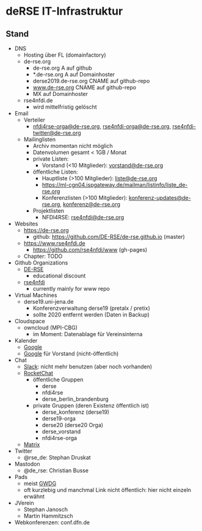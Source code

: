 # deRSE IT-Infrastruktur

## Stand

- DNS
    - Hosting über FL (domainfactory)
    - de-rse.org
        - de-rse.org A auf github
        - *.de-rse.org A auf Domainhoster
        - derse2019.de-rse.org CNAME auf github-repo
        - www.de-rse.org CNAME auf github-repo
        - MX auf Domainhoster
    - rse4nfdi.de
        - wird mittelfristig gelöscht
- Email
    - Verteiler
        - nfdi4rse-orga@de-rse.org, rse4nfdi-orga@de-rse.org, rse4nfdi-twitter@de-rse.org
    - Mailinglisten
        - Archiv momentan nicht möglich
        - Datenvolumen gesamt < 1GB / Monat
        - private Listen:
            - Vorstand (<10 Mitglieder): vorstand@de-rse.org
        - öffentliche Listen:
            - Hauptliste (>100 Mitglieder): liste@de-rse.org
            - https://ml-cgn04.ispgateway.de/mailman/listinfo/liste_de-rse.org
            - Konferenzlisten (>100 Mitglieder): konferenz-updates@de-rse.org, konferenz@de-rse.org
        - Projektlisten
            - NFDI4RSE: rse4nfdi@de-rse.org
- Websites
    - https://de-rse.org
        - github: https://github.com/DE-RSE/de-rse.github.io (master)
    - https://www.rse4nfdi.de
        - https://github.com/rse4nfdi/www (gh-pages)
    - Chapter: TODO
- Github Organizations
    - [DE-RSE](https://github.com/orgs/DE-RSE/dashboard)
        - educational discount
    - [rse4nfdi](https://github.com/orgs/rse4nfdi/dashboard)
        - currently mainly for www repo
- Virtual Machines
    - derse19.uni-jena.de
        - Konferenzverwaltung derse19 (pretalx / pretix)
        - sollte 2020  entfernt werden (Daten in Backup)
- Cloudspace
    - owncloud (MPI-CBG) 
        - im Moment: Datenablage für Vereinsinterna
- Kalender
    - [Google](deRSE@calender.google.com)
    - [Google](https://calendar.google.com/calendar?cid=amszcWVlaWlja3YwdWM5cnJoMzlrdWVqOWtAZ3JvdXAuY2FsZW5kYXIuZ29vZ2xlLmNvbQ) für Vorstand (nicht-öffentlich)
- Chat
    - [Slack](de-rse): nicht mehr benutzen (aber noch vorhanden)
    - [RocketChat](https://chat.gwdg.de)
        - öffentliche Gruppen
            - derse
            - nfdi4rse
            - derse_berlin_brandenburg
        - private Gruppen (deren Existenz öffentlich ist)
            - derse_konferenz (derse19)
            - derse19-orga
            - derse20 (derse20 Orga)
            - derse_vorstand
            - nfdi4rse-orga
     - [Matrix](matrix.md)
- Twitter
    - @rse_de: Stephan Druskat
- Mastodon
    - @de_rse: Christian Busse
- Pads
    - meist [GWDG](https://pad.gwdg.de/)
    - oft kurzlebig und manchmal Link nicht öffentlich: hier nicht einzeln erwähnt
- JVerein
    - Stephan Janosch
    - Martin Hammitzsch
- Webkonferenzen: conf.dfn.de
